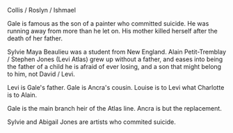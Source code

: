 Collis / Roslyn / Ishmael  
  
Gale is famous as the son of a painter who committed suicide. He was running away from more than he let on. His mother killed herself after the death of her father.  
  
Sylvie Maya Beaulieu was a student from New England. Alain Petit-Tremblay / Stephen Jones (Levi Atlas) grew up without a father, and eases into being the father of a child he is afraid of ever losing, and a son that might belong to him, not David / Levi.  
  
Levi is Gale's father. Gale is Ancra's cousin. Louise is to Levi what Charlotte is to Alain.  
  
Gale is the main branch heir of the Atlas line. Ancra is but the replacement.  
  
Sylvie and Abigail Jones are artists who commited suicide.